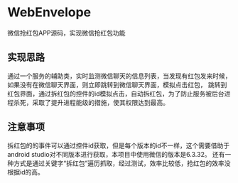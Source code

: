 # WebEnvelope
微信抢红包APP源码，实现微信抢红包功能
## 实现思路
通过一个服务的辅助类，实时监测微信聊天的信息列表，当发现有红包发来时候，如果没有在微信聊天界面，则立即跳转到微信聊天界面，模拟点击红包，
跳转到红包界面，通过拆红包的控件的id模拟点击，自动拆红包，为了防止服务被后台进程杀死，采取了提升进程能级的措施，使其权限达到最高。
## 注意事项
拆红包的的事件可以通过控件id获取，但是每个版本的id不一样，这个需要借助于android studio对不同版本进行获取，本项目中使用微信的版本是6.3.32。
还有一种方式是通过关键字“拆红包”遍历抓取，经过测试，效率比较低，抢红包的效率没根据id的高。

